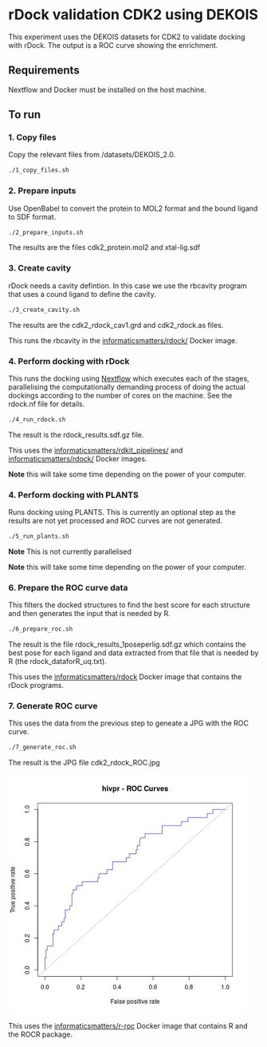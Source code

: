 # rDock validation CDK2 using DEKOIS

This experiment uses the DEKOIS datasets for CDK2 to validate docking with rDock.
The output is a ROC curve showing the enrichment.

## Requirements

Nextflow and Docker must be installed on the host machine.

## To run 

### 1. Copy files

Copy the relevant files from /datasets/DEKOIS_2.0.

```sh
./1_copy_files.sh
```

### 2. Prepare inputs

Use OpenBabel to convert the protein to MOL2 format and the bound ligand to SDF format. 


```sh
./2_prepare_inputs.sh
```

The results are the files cdk2_protein.mol2 and xtal-lig.sdf

### 3. Create cavity

rDock needs a cavity defintion. In this case we use the rbcavity program that uses a cound ligand to define the 
cavity.

```sh
./3_create_cavity.sh
```

The results are the cdk2_rdock_cav1.grd and cdk2_rdock.as files.

This runs the rbcavity in the [informaticsmatters/rdock/](https://hub.docker.com/r/informaticsmatters/rdock/) 
Docker image.

### 4. Perform docking with rDock

This runs the docking using [Nextflow](http://nextflow.io) which executes each of the stages, parallelising
the computationally demanding process of doing the actual dockings according to the number of cores on the machine.
See the rdock.nf file for details.

```sh
./4_run_rdock.sh
```
The result is the rdock_results.sdf.gz file.

This uses the [informaticsmatters/rdkit_pipelines/](https://hub.docker.com/r/informaticsmatters/rdkit_pipelines/) 
and [informaticsmatters/rdock/](https://hub.docker.com/r/informaticsmatters/rdock/) 
Docker images.

**Note** this will take some time depending on the power of your computer.

### 4. Perform docking with PLANTS

Runs docking using PLANTS. This is currently an optional step as the results are not yet processed and ROC curves are not generated.

```sh
./5_run_plants.sh
```

**Note** This is not currently parallelised

**Note** this will take some time depending on the power of your computer.

### 6. Prepare the ROC curve data

This filters the docked structures to find the best score for each structure and then generates the input
that is needed by R. 

```sh
./6_prepare_roc.sh
```

The result is the file rdock_results_1poseperlig.sdf.gz which contains the best pose for each ligand and data extracted
from that file that is needed by R (the rdock_dataforR_uq.txt).

This uses the [informaticsmatters/rdock](https://hub.docker.com/r/informaticsmatters/rdock/builds/) Docker image
that contains the rDock programs.

### 7. Generate ROC curve

This uses the data from the previous step to geneate a JPG with the ROC curve.

```sh
./7_generate_roc.sh
```

The result is the JPG file cdk2_rdock_ROC.jpg

![result.jpg](result.jpg)


This uses the [informaticsmatters/r-roc](https://hub.docker.com/r/informaticsmatters/r-roc/builds/) Docker image 
that contains R and the ROCR package.





